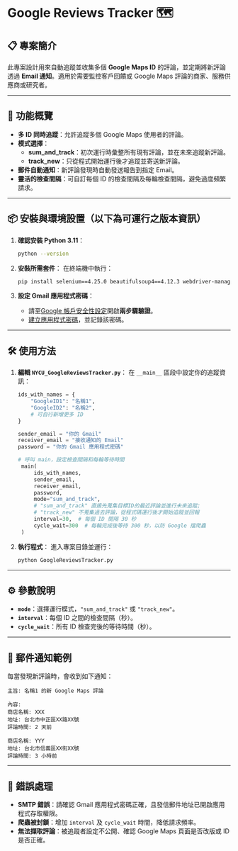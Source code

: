 # Google Reviews Tracker 🗺️  

## 📋 專案簡介
此專案設計用來自動追蹤並收集多個 **Google Maps ID** 的評論，並定期將新評論透過 **Email 通知**。適用於需要監控客戶回饋或 Google Maps 評論的商家、服務供應商或研究者。

---

## 📂 功能概覽  
- **多 ID 同時追蹤**：允許追蹤多個 Google Maps 使用者的評論。  
- **模式選擇**：  
  - **sum_and_track**：初次運行時彙整所有現有評論，並在未來追蹤新評論。  
  - **track_new**：只從程式開始運行後才追蹤並寄送新評論。  
- **郵件自動通知**：新評論發現時自動發送報告到指定 Email。  
- **靈活的檢查間隔**：可自訂每個 ID 的檢查間隔及每輪檢查間隔，避免過度頻繁請求。

---

## 📦 安裝與環境設置（以下為可運行之版本資訊）
1. **確認安裝 Python 3.11**：
   ```bash
   python --version
   ```
2. **安裝所需套件**：
   在終端機中執行：
   ```bash
   pip install selenium==4.25.0 beautifulsoup4==4.12.3 webdriver-manager==4.0.2
   ```

3. **設定 Gmail 應用程式密碼**：
   - 請至[Google 帳戶安全性設定](https://myaccount.google.com/security)開啟**兩步驟驗證**。
   - [建立應用程式密碼](https://myaccount.google.com/apppasswords)，並記錄該密碼。

---

## 🛠️ 使用方法
1. **編輯 `NYCU_GoogleReviewsTracker.py`**：
   在 `__main__` 區段中設定你的追蹤資訊：

   ```python
   ids_with_names = {
       "GoogleID1": "名稱1",
       "GoogleID2": "名稱2",
       # 可自行新增更多 ID
   }

   sender_email = "你的 Gmail"
   receiver_email = "接收通知的 Email"
   password = "你的 Gmail 應用程式密碼"

   # 呼叫 main，設定檢查間隔和每輪等待時間
    main(
        ids_with_names, 
        sender_email, 
        receiver_email, 
        password, 
        mode="sum_and_track", 
        # "sum_and_track" 直接先蒐集目標ID的最近評論並進行未來追蹤; 
        # "track_new" 不蒐集過去評論，從程式碼運行後才開始追蹤並回報
        interval=30,  # 每個 ID 間隔 30 秒
        cycle_wait=300  # 每輪完成後等待 300 秒，以防 Google 擋爬蟲
    )
   ```

2. **執行程式**：
   進入專案目錄並運行：
   ```bash
   python GoogleReviewsTracker.py
   ```

---

## ⚙️ 參數說明
- **`mode`**：選擇運行模式，`"sum_and_track"` 或 `"track_new"`。
- **`interval`**：每個 ID 之間的檢查間隔（秒）。
- **`cycle_wait`**：所有 ID 檢查完後的等待時間（秒）。

---

## 📧 郵件通知範例
每當發現新評論時，會收到如下通知：

```
主旨: 名稱1 的新 Google Maps 評論

內容:
商店名稱: XXX
地址: 台北市中正區XX路XX號
評論時間: 2 天前

商店名稱: YYY
地址: 台北市信義區XX街XX號
評論時間: 3 小時前
```

---

## 🛑 錯誤處理
- **SMTP 錯誤**：請確認 Gmail 應用程式密碼正確，且發信郵件地址已開啟應用程式存取權限。
- **爬蟲被封鎖**：增加 `interval` 及 `cycle_wait` 時間，降低請求頻率。
- **無法擷取評論**：被追蹤者設定不公開、確認 Google Maps 頁面是否改版或 ID 是否正確。

